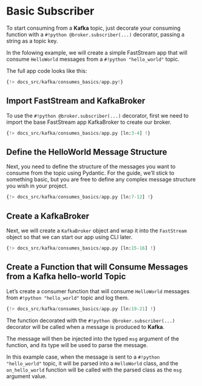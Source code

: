 # Basic Subscriber

To start consuming from a **Kafka** topic, just decorate your consuming function with a `#!python @broker.subscriber(...)` decorator, passing a string as a topic key.

In the folowing example, we will create a simple FastStream app that will consume `HelloWorld` messages from a `#!python "hello_world"` topic.

The full app code looks like this:

```python linenums="1"
{!> docs_src/kafka/consumes_basics/app.py!}
```

## Import FastStream and KafkaBroker

To use the `#!python @broker.subscriber(...)` decorator, first we need to import the base FastStream app KafkaBroker to create our broker.

```python linenums="1"
{!> docs_src/kafka/consumes_basics/app.py [ln:3-4] !}
```

## Define the HelloWorld Message Structure

Next, you need to define the structure of the messages you want to consume from the topic using Pydantic. For the guide, we’ll stick to something basic, but you are free to define any complex message structure you wish in your project.

```python linenums="1"
{!> docs_src/kafka/consumes_basics/app.py [ln:7-12] !}
```

## Create a KafkaBroker

Next, we will create a `KafkaBroker` object and wrap it into the `FastStream` object so that we can start our app using CLI later.

```python linenums="1"
{!> docs_src/kafka/consumes_basics/app.py [ln:15-16] !}
```

## Create a Function that will Consume Messages from a Kafka hello-world Topic

Let’s create a consumer function that will consume `HelloWorld` messages from `#!python "hello_world"` topic and log them.

```python linenums="1"
{!> docs_src/kafka/consumes_basics/app.py [ln:19-21] !}
```

The function decorated with the `#!python @broker.subscriber(...)` decorator will be called when a message is produced to **Kafka**.

The message will then be injected into the typed `msg` argument of the function, and its type will be used to parse the message.

In this example case, when the message is sent to a `#!python "hello_world"` topic, it will be parsed into a `HelloWorld` class, and the `on_hello_world` function will be called with the parsed class as the `msg` argument value.
